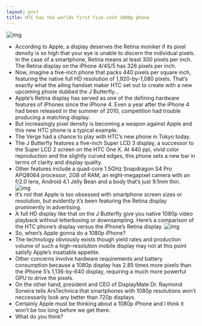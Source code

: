 ```yaml
---
layout: post
title: HTC has the worlds first five-inch 1080p phone
---
```

![img](http://media.idownloadblog.com/wp-content/uploads/2012/10/HTC-J-Butterfly-The-Verge-001.jpg)
* According to Apple, a display deserves the Retina moniker if its pixel density is so high that your eye is unable to discern the individual pixels. In the case of a smartphone, Retina means at least 300 pixels per inch. The Retina display on the iPhone 4/4S/5 has 326 pixels per inch.
* Now, imagine a five-inch phone that packs 440 pixels per square inch, featuring the native full HD resolution of 1,920-by-1,080 pixels. That’s exactly what the ailing handset maker HTC set out to create with a new upcoming phone dubbed the J Butterfly…
* Apple’s Retina display has served as one of the defining hardware features of iPhones since the iPhone 4. Even a year after the iPhone 4 had been released in the summer of 2010, competition had trouble producing a matching display.
* But increasingly pixel density is becoming a weapon against Apple and this new HTC phone is a typical example.
* The Verge had a chance to play with HTC’s new phone in Tokyo today.
* The J Butterfly features a five-inch Super LCD 3 display, a successor to the Super LCD 2 screen on the HTC One X. At 440 ppi, vivid color reproduction and the slightly curved edges, this phone sets a new bar in terms of clarity and display quality.
* Other features include a quad-core 1.5GHz Snapdragon S4 Pro APQ8064 processor, 2GB of RAM, an eight-megapixel camera with an f/2.0 lens, Android 4.1 Jelly Bean and a body that’s just 9.1mm thin.
![img](http://media.idownloadblog.com/wp-content/uploads/2012/10/HTC-J-Butterfly-The-Verge-002.jpg)
* It’s not that Apple is too obsessed with smartphone screen sizes or resolution, but evidently it’s been featuring the Retina display prominently in advertising.
* A full HD display like that on the J Butterfly give you native 1080p video playback without letterboxing or downsampling. Here’s a comparison of the HTC phone’s display versus the iPhone’s Retina display.
![img](http://media.idownloadblog.com/wp-content/uploads/2012/10/HTC-J-Butterfly-The-Verge-003.jpg)
* So, when’s Apple gonna do a 1080p iPhone?
* The technology obviously exists though yield rates and production volume of such a high-resolution mobile display may not at this point satisfy Apple’s insatiable appetite.
* Other concerns involve hardware requirements and battery consumption because a 1080p display has 2.85 times more pixels than the iPhone 5’s 1,136-by-640 display, requiring a much more powerful GPU to drive the pixels.
* On the other hand, president and CEO of DisplayMate Dr. Raymond Soneira tells ArsTechnica that smartphones with 1080p resolutions won’t neccessarily look any better than 720p displays.
* Certainly Apple must be thinking about a 1080p iPhone and I think it won’t be too long before we get there.
* What do you think?

